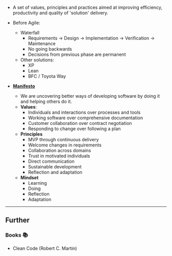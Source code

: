 - A set of values, principles and practices aimed at improving efficiency, productivity and quality of 'solution' delivery.

- Before Agile:
    - Waterfall
        - Requirements -> Design -> Implementation -> Verification -> Maintenance
        - No going backwards
        - Decisions from previous phase are permanent
    - Other solutions:
        - XP
        - Lean
        - BFC / Toyota Way

- **[Manifesto](https://agilemanifesto.org/)**
    - We are uncovering better ways of developing software by doing it and helping others do it.
    - **Values**:
        - Individuals and interactions over processes and tools
        - Working software over comprehensive documentation
        - Customer collaboration over contract negotiation
        - Responding to change over following a plan
    - **Principles**
        - MVP through continuous delivery
        - Welcome changes in requirements
        - Collaboration across domains
        - Trust in motivated individuals
        - Direct communication
        - Sustainable development
        - Reflection and adaptation
    - **Mindset**
        - Learning
        - Doing
        - Reflection
        - Adaptation

---
## Further

### Books 📚

- Clean Code (Robert C. Martin)
